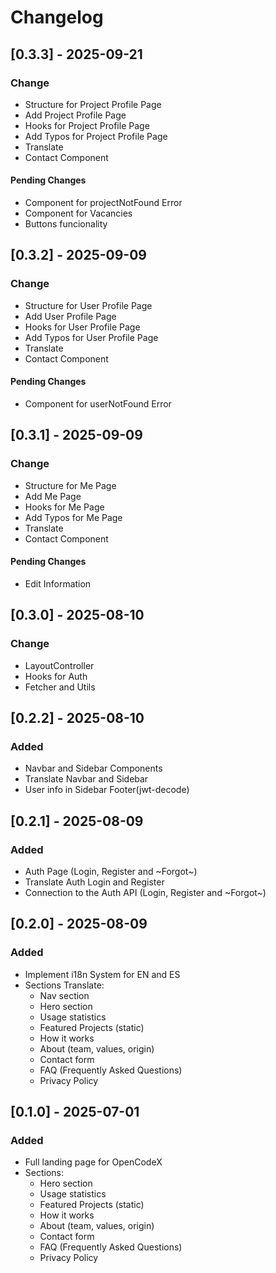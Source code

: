 # Changelog

## [0.3.3] - 2025-09-21

### Change
- Structure for Project Profile Page
- Add Project Profile Page
- Hooks for Project Profile Page
- Add Typos for Project Profile Page
- Translate
- Contact Component

#### Pending Changes
- Component for projectNotFound Error
- Component for Vacancies
- Buttons funcionality

## [0.3.2] - 2025-09-09

### Change
- Structure for User Profile Page
- Add User Profile Page
- Hooks for User Profile Page
- Add Typos for User Profile Page
- Translate
- Contact Component

#### Pending Changes
- Component for userNotFound Error

## [0.3.1] - 2025-09-09

### Change
- Structure for Me Page
- Add Me Page
- Hooks for Me Page
- Add Typos for Me Page
- Translate
- Contact Component

#### Pending Changes
- Edit Information

## [0.3.0] - 2025-08-10

### Change
- LayoutController
- Hooks for Auth
- Fetcher and Utils

## [0.2.2] - 2025-08-10

### Added
- Navbar and Sidebar Components
- Translate Navbar and Sidebar
- User info in Sidebar Footer(jwt-decode)

## [0.2.1] - 2025-08-09

### Added
- Auth Page (Login, Register and ~Forgot~)
- Translate Auth Login and Register
- Connection to the Auth API (Login, Register and ~Forgot~)

## [0.2.0] - 2025-08-09

### Added
- Implement i18n System for EN and ES
- Sections Translate:
  - Nav section
  - Hero section
  - Usage statistics
  - Featured Projects (static)
  - How it works
  - About (team, values, origin)
  - Contact form
  - FAQ (Frequently Asked Questions)
  - Privacy Policy


## [0.1.0] - 2025-07-01

### Added
- Full landing page for OpenCodeX
- Sections:
  - Hero section
  - Usage statistics
  - Featured Projects (static)
  - How it works
  - About (team, values, origin)
  - Contact form
  - FAQ (Frequently Asked Questions)
  - Privacy Policy